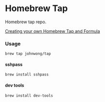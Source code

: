 # Homebrew Tap

Homebrew tap repo.

[Creating your own Homebrew Tap and Formula](http://formalfriday.club/2015/01/05/creating-your-own-homebrew-tap-and-formula.html)

### Usage

```
brew tap johnwong/tap
```

#### sshpass

```
brew install sshpass
```


#### dev tools

```
brew install dev-tools
```
